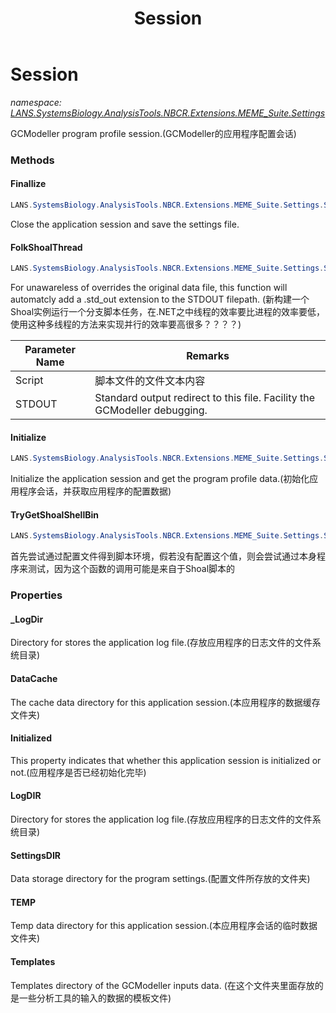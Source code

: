 ﻿---
title: Session
---

# Session
_namespace: [LANS.SystemsBiology.AnalysisTools.NBCR.Extensions.MEME_Suite.Settings](N-LANS.SystemsBiology.AnalysisTools.NBCR.Extensions.MEME_Suite.Settings.html)_

GCModeller program profile session.(GCModeller的应用程序配置会话)

### Methods

#### Finallize
```csharp
LANS.SystemsBiology.AnalysisTools.NBCR.Extensions.MEME_Suite.Settings.Session.Finallize
```
Close the application session and save the settings file.

#### FolkShoalThread
```csharp
LANS.SystemsBiology.AnalysisTools.NBCR.Extensions.MEME_Suite.Settings.Session.FolkShoalThread(System.String,System.String)
```
For unawareless of overrides the original data file, this function will automatcly add a .std_out extension to the STDOUT filepath.
 (新构建一个Shoal实例运行一个分支脚本任务，在.NET之中线程的效率要比进程的效率要低，使用这种多线程的方法来实现并行的效率要高很多？？？？)

|Parameter Name|Remarks|
|--------------|-------|
|Script|脚本文件的文件文本内容|
|STDOUT|Standard output redirect to this file. Facility the GCModeller debugging.|


#### Initialize
```csharp
LANS.SystemsBiology.AnalysisTools.NBCR.Extensions.MEME_Suite.Settings.Session.Initialize(System.Type)
```
Initialize the application session and get the program profile data.(初始化应用程序会话，并获取应用程序的配置数据)

#### TryGetShoalShellBin
```csharp
LANS.SystemsBiology.AnalysisTools.NBCR.Extensions.MEME_Suite.Settings.Session.TryGetShoalShellBin
```
首先尝试通过配置文件得到脚本环境，假若没有配置这个值，则会尝试通过本身程序来测试，因为这个函数的调用可能是来自于Shoal脚本的



### Properties

#### _LogDir
Directory for stores the application log file.(存放应用程序的日志文件的文件系统目录)
#### DataCache
The cache data directory for this application session.(本应用程序的数据缓存文件夹)
#### Initialized
This property indicates that whether this application session is initialized or not.(应用程序是否已经初始化完毕)
#### LogDIR
Directory for stores the application log file.(存放应用程序的日志文件的文件系统目录)
#### SettingsDIR
Data storage directory for the program settings.(配置文件所存放的文件夹)
#### TEMP
Temp data directory for this application session.(本应用程序会话的临时数据文件夹)
#### Templates
Templates directory of the GCModeller inputs data.
 (在这个文件夹里面存放的是一些分析工具的输入的数据的模板文件)

